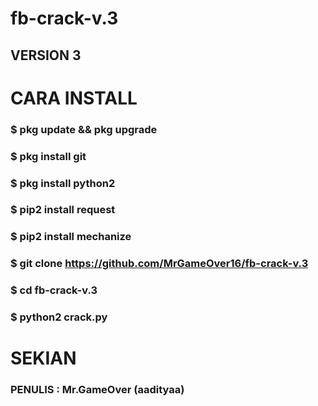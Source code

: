 # fb-crack-v.3
## VERSION 3

# CARA INSTALL
### $ pkg update && pkg upgrade
### $ pkg install git
### $ pkg install python2
### $ pip2 install request
### $ pip2 install mechanize
### $ git clone https://github.com/MrGameOver16/fb-crack-v.3
### $ cd fb-crack-v.3
### $ python2 crack.py

# SEKIAN
### PENULIS : Mr.GameOver (aadityaa)
